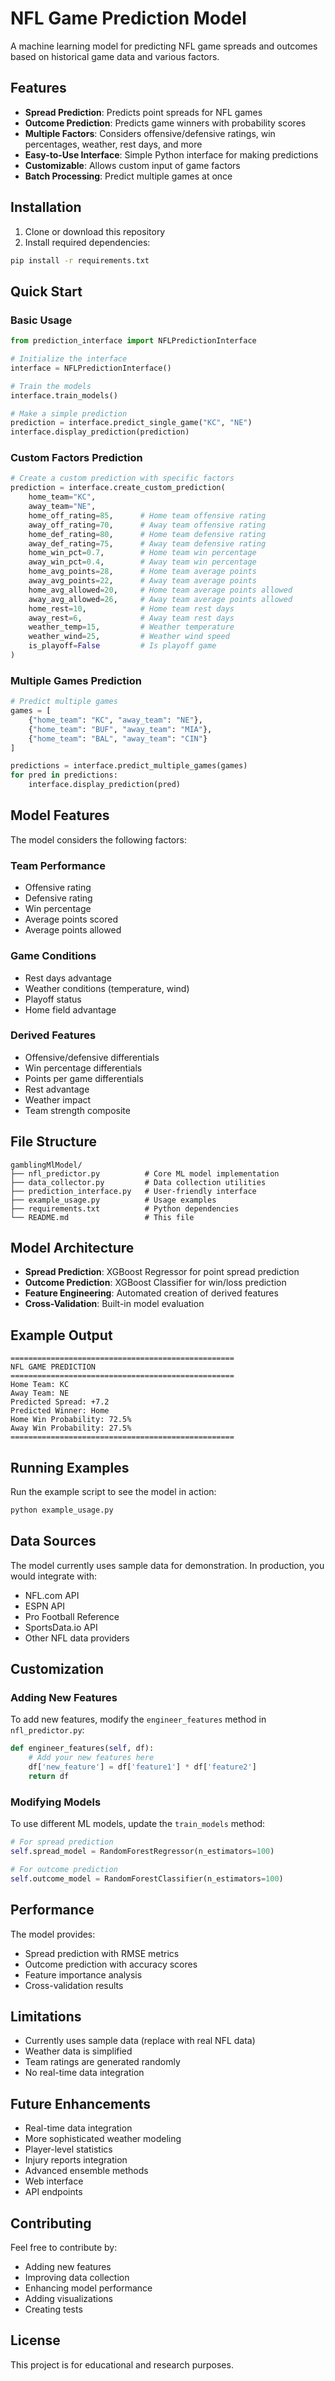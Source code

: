 # NFL Game Prediction Model

A machine learning model for predicting NFL game spreads and outcomes based on historical game data and various factors.

## Features

- **Spread Prediction**: Predicts point spreads for NFL games
- **Outcome Prediction**: Predicts game winners with probability scores
- **Multiple Factors**: Considers offensive/defensive ratings, win percentages, weather, rest days, and more
- **Easy-to-Use Interface**: Simple Python interface for making predictions
- **Customizable**: Allows custom input of game factors
- **Batch Processing**: Predict multiple games at once

## Installation

1. Clone or download this repository
2. Install required dependencies:

```bash
pip install -r requirements.txt
```

## Quick Start

### Basic Usage

```python
from prediction_interface import NFLPredictionInterface

# Initialize the interface
interface = NFLPredictionInterface()

# Train the models
interface.train_models()

# Make a simple prediction
prediction = interface.predict_single_game("KC", "NE")
interface.display_prediction(prediction)
```

### Custom Factors Prediction

```python
# Create a custom prediction with specific factors
prediction = interface.create_custom_prediction(
    home_team="KC",
    away_team="NE",
    home_off_rating=85,      # Home team offensive rating
    away_off_rating=70,      # Away team offensive rating
    home_def_rating=80,      # Home team defensive rating
    away_def_rating=75,      # Away team defensive rating
    home_win_pct=0.7,        # Home team win percentage
    away_win_pct=0.4,        # Away team win percentage
    home_avg_points=28,      # Home team average points
    away_avg_points=22,      # Away team average points
    home_avg_allowed=20,     # Home team average points allowed
    away_avg_allowed=26,     # Away team average points allowed
    home_rest=10,            # Home team rest days
    away_rest=6,             # Away team rest days
    weather_temp=15,         # Weather temperature
    weather_wind=25,         # Weather wind speed
    is_playoff=False         # Is playoff game
)
```

### Multiple Games Prediction

```python
# Predict multiple games
games = [
    {"home_team": "KC", "away_team": "NE"},
    {"home_team": "BUF", "away_team": "MIA"},
    {"home_team": "BAL", "away_team": "CIN"}
]

predictions = interface.predict_multiple_games(games)
for pred in predictions:
    interface.display_prediction(pred)
```

## Model Features

The model considers the following factors:

### Team Performance
- Offensive rating
- Defensive rating
- Win percentage
- Average points scored
- Average points allowed

### Game Conditions
- Rest days advantage
- Weather conditions (temperature, wind)
- Playoff status
- Home field advantage

### Derived Features
- Offensive/defensive differentials
- Win percentage differentials
- Points per game differentials
- Rest advantage
- Weather impact
- Team strength composite

## File Structure

```
gamblingMlModel/
├── nfl_predictor.py          # Core ML model implementation
├── data_collector.py         # Data collection utilities
├── prediction_interface.py   # User-friendly interface
├── example_usage.py          # Usage examples
├── requirements.txt          # Python dependencies
└── README.md                 # This file
```

## Model Architecture

- **Spread Prediction**: XGBoost Regressor for point spread prediction
- **Outcome Prediction**: XGBoost Classifier for win/loss prediction
- **Feature Engineering**: Automated creation of derived features
- **Cross-Validation**: Built-in model evaluation

## Example Output

```
==================================================
NFL GAME PREDICTION
==================================================
Home Team: KC
Away Team: NE
Predicted Spread: +7.2
Predicted Winner: Home
Home Win Probability: 72.5%
Away Win Probability: 27.5%
==================================================
```

## Running Examples

Run the example script to see the model in action:

```bash
python example_usage.py
```

## Data Sources

The model currently uses sample data for demonstration. In production, you would integrate with:

- NFL.com API
- ESPN API
- Pro Football Reference
- SportsData.io API
- Other NFL data providers

## Customization

### Adding New Features

To add new features, modify the `engineer_features` method in `nfl_predictor.py`:

```python
def engineer_features(self, df):
    # Add your new features here
    df['new_feature'] = df['feature1'] * df['feature2']
    return df
```

### Modifying Models

To use different ML models, update the `train_models` method:

```python
# For spread prediction
self.spread_model = RandomForestRegressor(n_estimators=100)

# For outcome prediction  
self.outcome_model = RandomForestClassifier(n_estimators=100)
```

## Performance

The model provides:
- Spread prediction with RMSE metrics
- Outcome prediction with accuracy scores
- Feature importance analysis
- Cross-validation results

## Limitations

- Currently uses sample data (replace with real NFL data)
- Weather data is simplified
- Team ratings are generated randomly
- No real-time data integration

## Future Enhancements

- Real-time data integration
- More sophisticated weather modeling
- Player-level statistics
- Injury reports integration
- Advanced ensemble methods
- Web interface
- API endpoints

## Contributing

Feel free to contribute by:
- Adding new features
- Improving data collection
- Enhancing model performance
- Adding visualizations
- Creating tests

## License

This project is for educational and research purposes.
